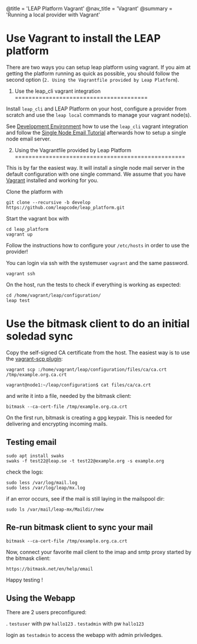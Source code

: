 @title = 'LEAP Platform Vagrant'
@nav_title = 'Vagrant'
@summary = 'Running a local provider with Vagrant'

Use Vagrant to install the LEAP platform
========================================

There are two ways you can setup leap platform using vagrant.
If you aim at getting the platform running as quick as possible,
you should follow the second option (`2. Using the Vagrantfile provided by Leap Platform`).

1. Use the leap_cli vagrant integration
=======================================

Install `leap_cli` and LEAP Platform on your host, configure a provider from scratch and use the `leap local` commands to manage your vagrant node(s).

See [Development Environment](https://leap.se/en/docs/platform/details/development) how to use the `leap_cli` vagrant
integration and follow the [Single Node Email Tutorial](https://leap.se/en/docs/platform/tutorials/single-node-email) afterwards how
to setup a single node email server.

2. Using the Vagrantfile provided by Leap Platform
==================================================

This is by far the easiest way. It will install a single node mail server in the default
configuration with one single command.
We assume that you have [Vagrant](https://www.vagrantup.com/) installed and working for you.

Clone the platform with

    git clone --recursive -b develop https://github.com/leapcode/leap_platform.git

Start the vagrant box with

    cd leap_platform
    vagrant up

Follow the instructions how to configure your `/etc/hosts`
in order to use the provider!

You can login via ssh with the systemuser `vagrant` and the same password.

    vagrant ssh

On the host, run the tests to check if everything is working as expected:

    cd /home/vagrant/leap/configuration/
    leap test

Use the bitmask client to do an initial soledad sync
====================================================

Copy the self-signed CA certificate from the host.
The easiest way is to use the [vagrant-scp plugin](https://github.com/invernizzi/vagrant-scp):

    vagrant scp :/home/vagrant/leap/configuration/files/ca/ca.crt /tmp/example.org.ca.crt

    vagrant@node1:~/leap/configuration$ cat files/ca/ca.crt

and write it into a file, needed by the bitmask client:

    bitmask --ca-cert-file /tmp/example.org.ca.crt

On the first run, bitmask is creating a gpg keypair. This is
needed for delivering and encrypting incoming mails.


Testing email
-------------

    sudo apt install swaks
    swaks -f test22@leap.se -t test22@example.org -s example.org

check the logs:

    sudo less /var/log/mail.log
    sudo less /var/log/leap/mx.log

if an error occurs, see if the mail is still laying in the mailspool dir:

    sudo ls /var/mail/leap-mx/Maildir/new


Re-run bitmask client to sync your mail
---------------------------------------


    bitmask --ca-cert-file /tmp/example.org.ca.crt

Now, connect your favorite mail client to the imap and smtp proxy
started by the bitmask client:

    https://bitmask.net/en/help/email

Happy testing !



Using the Webapp
----------------

There are 2 users preconfigured:

. `testuser`  with pw `hallo123`
. `testadmin` with pw `hallo123`

login as `testadmin` to access the webapp with admin priviledges.




